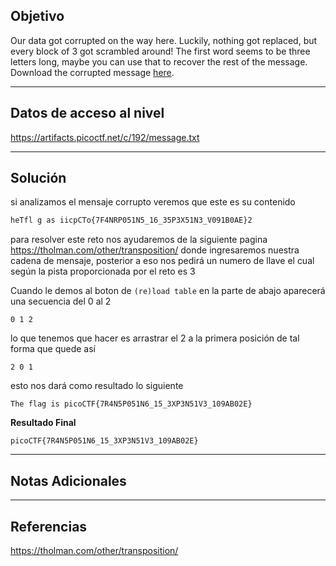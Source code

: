 ## Objetivo 

Our data got corrupted on the way here. Luckily, nothing got replaced, but every block of 3 got scrambled around! The first word seems to be three letters long, maybe you can use that to recover the rest of the message. Download the corrupted message [here](https://artifacts.picoctf.net/c/192/message.txt).

---
## Datos de acceso al nivel 

https://artifacts.picoctf.net/c/192/message.txt

---
## Solución 

si analizamos el mensaje corrupto veremos que este es su contenido 
``` bash
heTfl g as iicpCTo{7F4NRP051N5_16_35P3X51N3_V091B0AE}2
```

para resolver este reto nos ayudaremos de la siguiente pagina https://tholman.com/other/transposition/  donde ingresaremos nuestra cadena de mensaje, posterior a eso nos pedirá un numero de llave el cual según la pista proporcionada por el reto es 3 

Cuando le demos al boton de `(re)load table` en la parte de abajo aparecerá una secuencia del 0 al 2 
```
0 1 2 
```

lo que tenemos que hacer es arrastrar el 2 a la primera posición de tal forma que quede así 
```
2 0 1
```

esto nos dará como resultado lo siguiente 
```
The flag is picoCTF{7R4N5P051N6_15_3XP3N51V3_109AB02E}
```

**Resultado Final**
```
picoCTF{7R4N5P051N6_15_3XP3N51V3_109AB02E}
```

---
## Notas Adicionales 

---
## Referencias 
https://tholman.com/other/transposition/
